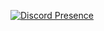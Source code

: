 [![Discord Presence](https://lanyard.cnrad.dev/api/883365116412854303)](https://discord.com/users/883365116412854303)

